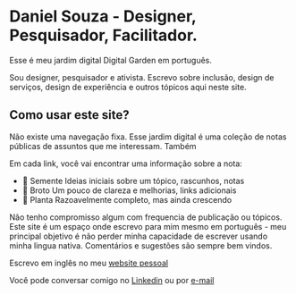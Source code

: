 # Daniel Souza - Designer, Pesquisador, Facilitador. 

Esse é meu jardim digital Digital Garden em português.

Sou designer, pesquisador e ativista.   Escrevo sobre  inclusão, design de serviços, design de experiência e outros tópicos aqui neste site.

## Como usar este site?

Não existe uma navegação fixa. Esse jardim digital é uma coleção de notas públicas de assuntos que me interessam. Também  

Em cada link, você vai encontrar uma informação sobre a nota:

- 🌱 Semente Ideias iniciais sobre um tópico, rascunhos, notas
-  🌿 Broto Um pouco de clareza e melhorias, links adicionais 
-  🌳 Planta Razoavelmente completo, mas ainda crescendo

Não tenho compromisso algum com frequencia de publicação ou tópicos. Este site é um espaço onde escrevo para mim mesmo em português - meu principal objetivo é não perder minha capacidade de escrever usando minha lingua nativa. Comentários e sugestões são sempre bem vindos. 

Escrevo em inglês no meu [website pessoal](https://danielsouza.org)

Você pode conversar comigo no [Linkedin](http://linkedin.com/in/danielsouza) ou por [e-mail](mailto:danieliscoding@gmail.com)
